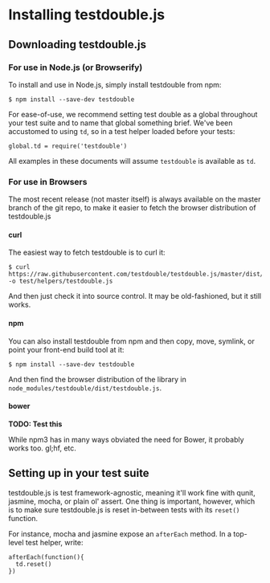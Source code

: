 # Installing testdouble.js

## Downloading testdouble.js

### For use in Node.js (or Browserify)

To install and use in Node.js, simply install testdouble from npm:

```
$ npm install --save-dev testdouble
```

For ease-of-use, we recommend setting test double as a global throughout your
test suite and to name that global something brief. We've been accustomed to
using `td`, so in a test helper loaded before your tests:

```
global.td = require('testdouble')
```

All examples in these documents will assume `testdouble` is available as `td`.

### For use in Browsers

The most recent release (not master itself) is always available on the master
branch of the git repo, to make it easier to fetch the browser distribution of
testdouble.js

#### curl

The easiest way to fetch testdouble is to curl it:

```
$ curl https://raw.githubusercontent.com/testdouble/testdouble.js/master/dist/testdouble.js -o test/helpers/testdouble.js
```

And then just check it into source control. It may be old-fashioned, but it
still works.

#### npm

You can also install testdouble from npm and then copy, move, symlink, or point
your front-end build tool at it:

```
$ npm install --save-dev testdouble
```

And then find the browser distribution of the library in
`node_modules/testdouble/dist/testdouble.js`.

#### bower

**TODO: Test this**

While npm3 has in many ways obviated the need for Bower, it probably works too.
gl;hf, etc.

## Setting up in your test suite

testdouble.js is test framework-agnostic, meaning it'll work fine with qunit,
jasmine, mocha, or plain ol' assert. One thing is important, however, which is to
make sure testdouble.js is reset in-between tests with its `reset()` function.

For instance, mocha and jasmine expose an `afterEach` method. In a top-level
test helper, write:

```
afterEach(function(){
  td.reset()
})
```
